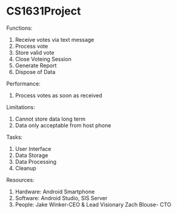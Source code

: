 # CS1631Project
Functions:
  1. Receive votes via text message
  2. Process vote
  3. Store valid vote
  4. Close Voteing Session
  5. Generate Report
  6. Dispose of Data
  
Performance:
  1. Process votes as soon as received
  
Limitations:
  1. Cannot store data long term
  2. Data only acceptable from host phone
  
Tasks:
  1. User Interface
  2. Data Storage
  3. Data Processing
  4. Cleanup
  
 Resources:
  1. Hardware: Android Smartphone
  2. Software: Android Studio, SIS Server
  3. People: Jake Winker-CEO & Lead Visionary
             Zach Blouse- CTO
